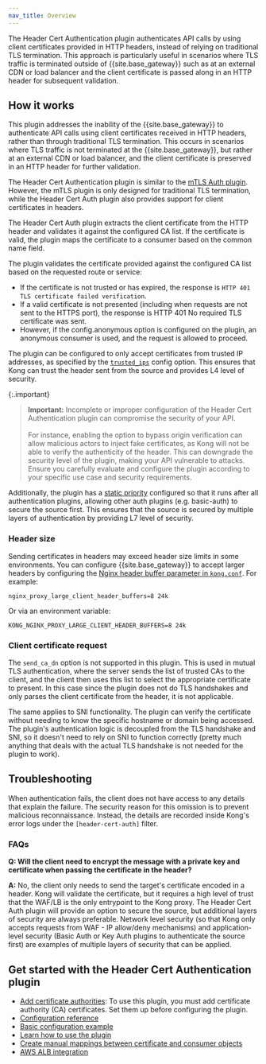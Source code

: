 ```yaml
---
nav_title: Overview
---
```


The Header Cert Authentication plugin authenticates API calls by using client certificates provided in HTTP headers,
instead of relying on traditional TLS termination.
This approach is particularly useful in scenarios where TLS traffic is terminated outside of {{site.base_gateway}} such as at an external CDN or load balancer and the client certificate is passed along in an HTTP header for subsequent validation.

## How it works

This plugin addresses the inability of the {{site.base_gateway}} to authenticate API calls using client certificates received in HTTP headers, rather than through traditional TLS termination. 
This occurs in scenarios where TLS traffic is not terminated at the {{site.base_gateway}}, but rather at an external CDN or load balancer, and the client certificate is preserved in an HTTP header for further validation.

The Header Cert Authentication plugin is similar to the [mTLS Auth plugin](/hub/kong-inc/mtls-auth).
However, the mTLS plugin is only designed for traditional TLS termination, while the Header Cert Auth plugin also provides support for client certificates in headers. 

The Header Cert Auth plugin extracts the client certificate from the HTTP header and validates it against the configured CA list. 
If the certificate is valid, the plugin maps the certificate to a consumer based on the common name field.

The plugin validates the certificate provided against the configured CA list based on the
requested route or service:
* If the certificate is not trusted or has expired, the response is
  `HTTP 401 TLS certificate failed verification`.
* If a valid certificate is not presented (including when requests are not sent to the HTTPS port),
  the response is HTTP 401 No required TLS certificate was sent.
* However, if the config.anonymous option is configured on the plugin,
  an anonymous consumer is used, and the request is allowed to proceed.

The plugin can be configured to only accept certificates from trusted IP addresses, as specified by the [`trusted_ips`](/gateway/{{page.release}}/reference/configuration/#trusted_ips) config option. This ensures that Kong can trust the header sent from the source and provides L4 level of security.

{:.important}
> **Important:** Incomplete or improper configuration of the Header Cert Authentication plugin can compromise the security of your API.
<br><br>
> For instance, enabling the option to bypass origin verification can allow malicious actors to inject fake certificates, as Kong will not be able to verify the authenticity of the header. This can downgrade the security level of the plugin, making your API vulnerable to attacks. Ensure you carefully evaluate and configure the plugin according to your specific use case and security requirements.

Additionally, the plugin has a [static priority](/konnect/reference/plugins/) configured so that it runs after all authentication plugins, allowing other auth plugins (e.g. basic-auth) to secure the source first. This ensures that the source is secured by multiple layers of authentication by providing L7 level of security.

### Header size

Sending certificates in headers may exceed header size limits in some environments. 
You can configure {{site.base_gateway}} to accept larger headers by configuring the [Nginx header buffer parameter in `kong.conf`](/gateway/latest/reference/configuration/#nginx_http_large_client_header_buffers). 
For example:

```
nginx_proxy_large_client_header_buffers=8 24k
```

Or via an environment variable:
```
KONG_NGINX_PROXY_LARGE_CLIENT_HEADER_BUFFERS=8 24k
```

### Client certificate request

The `send_ca_dn` option is not supported in this plugin. This is used in mutual TLS authentication, where the server sends the list of trusted CAs to the client, and the client then uses this list to select the appropriate certificate to present. In this case since the plugin does not do TLS handshakes and only parses the client certificate from the header, it is not applicable.

The same applies to SNI functionality. The plugin can verify the certificate without needing to know the specific hostname or domain being accessed. The plugin's authentication logic is decoupled from the TLS handshake and SNI, so it doesn't need to rely on SNI to function correctly (pretty much anything that deals with the actual TLS handshake is not needed for the plugin to work).

## Troubleshooting

When authentication fails, the client does not have access to any details that explain the failure. The security reason for this omission is to prevent malicious reconnaissance. Instead, the details are recorded inside Kong's error logs under the `[header-cert-auth]` filter.

### FAQs

**Q: Will the client need to encrypt the message with a private key and certificate when passing the certificate in the header?**

**A:** No, the client only needs to send the target's certificate encoded in a header. Kong will validate the certificate, but it requires a high level of trust that the WAF/LB is the only entrypoint to the Kong proxy. The Header Cert Auth plugin will provide an option to secure the source, but additional layers of security are always preferable. Network level security (so that Kong only accepts requests from WAF - IP allow/deny mechanisms) and application-level security (Basic Auth or Key Auth plugins to authenticate the source first) are examples of multiple layers of security that can be applied.

## Get started with the Header Cert Authentication plugin

* [Add certificate authorities](/hub/kong-inc/header-cert-auth/how-to/add-cert-authorities/):
    To use this plugin, you must add certificate authority (CA) certificates.
    Set them up before configuring the plugin.
* [Configuration reference](/hub/kong-inc/header-cert-auth/configuration/)
* [Basic configuration example](/hub/kong-inc/header-cert-auth/how-to/basic-example/)
* [Learn how to use the plugin](/hub/kong-inc/header-cert-auth/how-to/)
* [Create manual mappings between certificate and consumer objects](/hub/kong-inc/header-cert-auth/how-to/manual-mapping-cert-consumers/)
* [AWS ALB integration](/hub/kong-inc/header-cert-auth/how-to/aws-alb-integration/)
